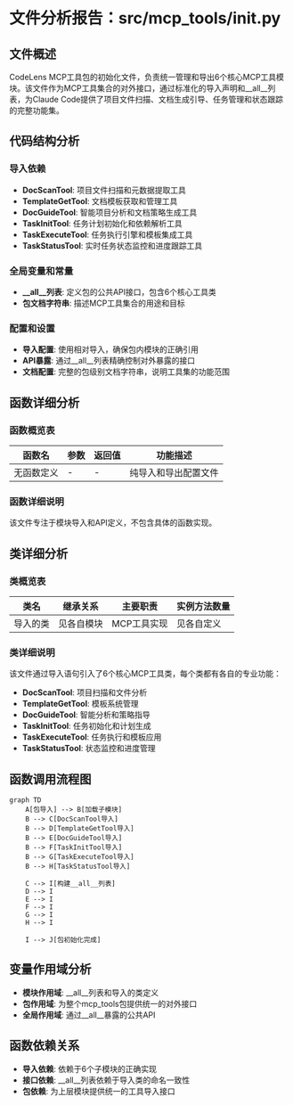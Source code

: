 # 文件分析报告：src/mcp_tools/__init__.py

## 文件概述
CodeLens MCP工具包的初始化文件，负责统一管理和导出6个核心MCP工具模块。该文件作为MCP工具集合的对外接口，通过标准化的导入声明和__all__列表，为Claude Code提供了项目文件扫描、文档生成引导、任务管理和状态跟踪的完整功能集。

## 代码结构分析

### 导入依赖
- **DocScanTool**: 项目文件扫描和元数据提取工具
- **TemplateGetTool**: 文档模板获取和管理工具
- **DocGuideTool**: 智能项目分析和文档策略生成工具
- **TaskInitTool**: 任务计划初始化和依赖解析工具
- **TaskExecuteTool**: 任务执行引擎和模板集成工具
- **TaskStatusTool**: 实时任务状态监控和进度跟踪工具

### 全局变量和常量
- **__all__列表**: 定义包的公共API接口，包含6个核心工具类
- **包文档字符串**: 描述MCP工具集合的用途和目标

### 配置和设置
- **导入配置**: 使用相对导入，确保包内模块的正确引用
- **API暴露**: 通过__all__列表精确控制对外暴露的接口
- **文档配置**: 完整的包级别文档字符串，说明工具集的功能范围

## 函数详细分析

### 函数概览表
| 函数名 | 参数 | 返回值 | 功能描述 |
|--------|------|--------|----------|
| 无函数定义 | - | - | 纯导入和导出配置文件 |

### 函数详细说明
该文件专注于模块导入和API定义，不包含具体的函数实现。

## 类详细分析

### 类概览表
| 类名 | 继承关系 | 主要职责 | 实例方法数量 |
|------|----------|----------|--------------|
| 导入的类 | 见各自模块 | MCP工具实现 | 见各自定义 |

### 类详细说明
该文件通过导入语句引入了6个核心MCP工具类，每个类都有各自的专业功能：
- **DocScanTool**: 项目扫描和文件分析
- **TemplateGetTool**: 模板系统管理
- **DocGuideTool**: 智能分析和策略指导
- **TaskInitTool**: 任务初始化和计划生成
- **TaskExecuteTool**: 任务执行和模板应用
- **TaskStatusTool**: 状态监控和进度管理

## 函数调用流程图
```mermaid
graph TD
    A[包导入] --> B[加载子模块]
    B --> C[DocScanTool导入]
    B --> D[TemplateGetTool导入]
    B --> E[DocGuideTool导入]
    B --> F[TaskInitTool导入]
    B --> G[TaskExecuteTool导入]
    B --> H[TaskStatusTool导入]
    
    C --> I[构建__all__列表]
    D --> I
    E --> I
    F --> I
    G --> I
    H --> I
    
    I --> J[包初始化完成]
```

## 变量作用域分析
- **模块作用域**: __all__列表和导入的类定义
- **包作用域**: 为整个mcp_tools包提供统一的对外接口
- **全局作用域**: 通过__all__暴露的公共API

## 函数依赖关系
- **导入依赖**: 依赖于6个子模块的正确实现
- **接口依赖**: __all__列表依赖于导入类的命名一致性
- **包依赖**: 为上层模块提供统一的工具导入接口

